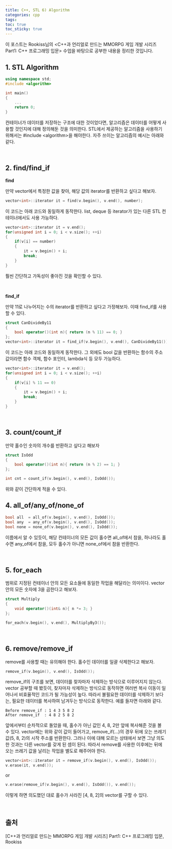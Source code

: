 ```yaml
---
title: C++, STL 6) Algorithm
categories: cpp
tags: 
toc: true
toc_sticky: true
---
```


이 포스트는 Rookiss님의 \<C++과 언리얼로 만드는 MMORPG 게임 개발 시리즈 Part1: C++ 프로그래밍 입문> 수업을 바탕으로 공부한 내용을 정리한 것입니다. 
## **1. STL Algorithm**

```c++
using namespace std;
#include <algorithm>

int main()
{
    ...
    return 0;
} 
```

컨테이너가 데이터를 저장하는 구조에 대한 것이었다면, 알고리즘은 데이터를 어떻게 사용할 것인지에 대해 정의해둔 것을 의미한다. STL에서 제공하는 알고리즘을 사용하기 위해서는 #include \<algorithm>을 해야한다. 자주 쓰이는 알고리즘의 예시는 아래와 같다. 

<br/>

## **2. find/find_if**

**find**

만약 vector에서 특정한 값을 찾아, 해당 값의 iterator를 반환하고 싶다고 해보자.
```c++
vector<int>::iterator it = find(v.begin(), v.end(), number);
```
이 코드는 아래 코드와 동일하게 동작한다. list, deque 등 iterator가 있는 다른 STL 컨테이너에서도 사용 가능하다. 

```c++
vector<int>::iterator it = v.end();
for(unsigned int i = 0; i < v.size(); ++i)
{
    if(v[i] == number)
    {
        it = v.begin() + i;
        break;
    }
}
```
훨씬 간단하고 가독성이 좋아진 것을 확인할 수 있다. 

<br/>

**find_if**

만약 11로 나누어지는 수의 iterator를 반환하고 싶다고 가정해보자. 이때 find_if를 사용할 수 있다. 

```c++
struct CanDivideBy11
{
    bool operator()(int n){ return (n % 11) == 0; }
};
vector<int>::iterator it = find_if(v.begin(), v.end(), CanDivideBy11());
```
이 코드는 아래 코드와 동일하게 동작한다. 그 외에도 bool 값을 반환하는 함수의 주소값이라면 함수 객체, 함수 포인터, lambda식 등 모두 가능하다. 

```c++
vector<int>::iterator it = v.end();
for(unsigned int i = 0; i < v.size(); ++i)
{
    if(v[i] % 11 == 0)
    {
        it = v.begin() + i;
        break;
    }
}
```
<br/>

## **3. count/count_if**

만약 홀수인 숫자의 개수를 반환하고 싶다고 해보자

```c++
struct IsOdd
{
    bool operator()(int n){ return (n % 2) == 1; }
};

int cnt = count_if(v.begin(), v.end(), IsOdd());
```
위와 같이 간단하게 적을 수 있다. 
<br/>

## **4. all_of/any_of/none_of**
```c++
bool all  = all_of(v.begin(), v.end(), IsOdd());
bool any  = any_of(v.begin(), v.end(), IsOdd());
bool none = none_of(v.begin(), v.end(), IsOdd());
```
이름에서 알 수 있듯이, 해당 컨테이너의 모든 값이 홀수면 all_of에서 참을, 하나라도 홀수면 any_of에서 참을, 모두 홀수가 아니면 none_of에서 참을 반환한다. 

<br/>

## **5. for_each**

범위로 지정된 컨테이너 안의 모든 요소들에 동일한 작업을 해달라는 의미이다. vector 안의 모든 숫자에 3을 곱한다고 해보자. 

```c++
struct Multiply
{
    void operator()(int& n){ n *= 3; }
};

for_each(v.begin(), v.end(), MultiplyBy3());
```

<br/>

## **6. remove/remove_if**

remove를 사용할 때는 유의해야 한다. 홀수인 데이터를 일괄 삭제한다고 해보자. 

```c++
remove_if(v.begin(), v.end(), IsOdd());
```
remove_if의 구조를 보면, 데이터를 찾자마자 삭제하는 방식으로 이루어지지 않는다. vector 공부할 때 봤듯이, 찾자마자 삭제하는 방식으로 동작하면 여러번 복사 이동이 일어나서 비효율적인 코드가 될 가능성이 높다. 따라서 불필요한 데이터를 삭제하기 보다는, 필요한 데이터를 복사하여 남겨두는 방식으로 동작한다. 예를 들자면 아래와 같다. 

```
Before remove_if : 1 4 3 5 8 2
After remove_if  : 4 8 2 5 8 2
```
앞에서부터 순차적으로 돌았을 때, 홀수가 아닌 값인 4, 8, 2만 앞에 복사해준 것을 볼 수 있다. vector에는 위와 같이 값이 들어가고, remove_if(...)의 경우 뒤에 오는 쓰레기 값(5, 8, 2)의 시작 주소를 반환한다. 그러나 이에 대해 모르는 상태에서 보면 그냥 의도한 것과는 다른 vector를 갖게 된 셈이 된다. 따라서 remove를 사용한 이후에는 뒤에 오는 쓰레기 값을 날리는 작업을 별도로 해주어야 한다. 

```c++
vector<int>::iterator it = remove_if(v.begin(), v.end(), IsOdd());
v.erase(it, v.end());
```
or
```c++
v.erase(remove_if(v.begin(), v.end(), IsOdd()), v.end());
```
이렇게 하면 의도했던 대로 홀수가 사라진 [4, 8, 2]의 vector를 구할 수 있다. 

<br/>

## **출처**

[C++과 언리얼로 만드는 MMORPG 게임 개발 시리즈] Part1: C++ 프로그래밍 입문, Rookiss
